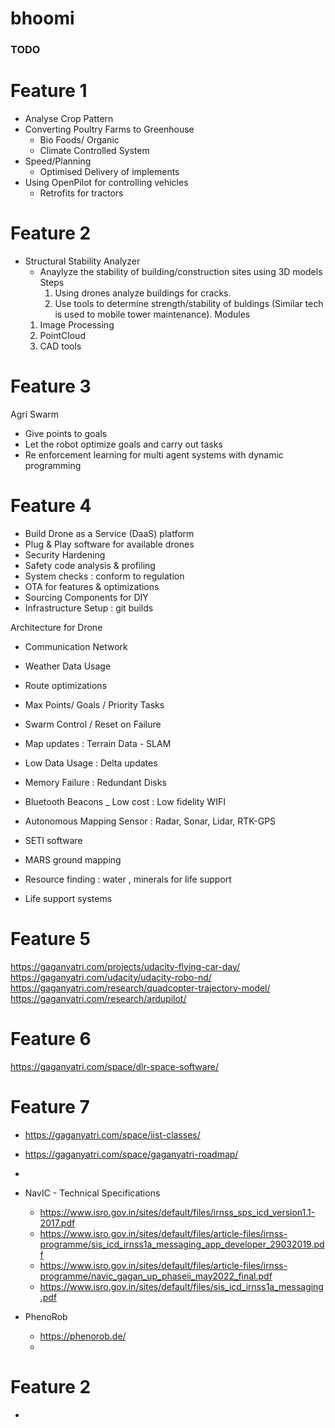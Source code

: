# bhoomi

### TODO


# Feature 1 

* Analyse Crop Pattern
* Converting Poultry Farms to Greenhouse
  * Bio Foods/ Organic
  * Climate Controlled System
* Speed/Planning
  * Optimised Delivery of implements
* Using OpenPilot for controlling vehicles
  * Retrofits for tractors

# Feature 2
* Structural Stability Analyzer
  * Anaylyze the stability of building/construction sites using 3D models
  Steps
    1. Using drones analyze buildings for cracks.
    2. Use tools to determine strength/stability of buldings
       (Similar tech is used to mobile tower maintenance).
Modules
  1. Image Processing 
  2. PointCloud 
  3. CAD tools

# Feature 3
Agri Swarm

* Give points to goals
* Let the robot optimize goals and carry out tasks
* Re enforcement learning for multi agent systems with dynamic programming

# Feature 4
*  Build Drone as a Service (DaaS) platform
* Plug & Play software for available drones
* Security Hardening
* Safety code analysis & profiling
* System checks : conform to regulation
* OTA for features & optimizations
* Sourcing Components for DIY
* Infrastructure Setup : git builds

Architecture for Drone
* Communication Network
* Weather Data Usage
* Route optimizations
* Max Points/ Goals / Priority Tasks
* Swarm Control / Reset on Failure
* Map updates : Terrain Data - SLAM
* Low Data Usage : Delta updates
* Memory Failure : Redundant Disks
* Bluetooth Beacons _ Low cost : Low fidelity WIFI
* Autonomous Mapping Sensor : Radar, Sonar, Lidar, RTK-GPS



* SETI software
* MARS ground mapping
* Resource finding : water , minerals for life support
* Life support systems


# Feature 5
https://gaganyatri.com/projects/udacity-flying-car-day/
https://gaganyatri.com/udacity/udacity-robo-nd/
https://gaganyatri.com/research/quadcopter-trajectory-model/
https://gaganyatri.com/research/ardupilot/

# Feature 6
https://gaganyatri.com/space/dlr-space-software/

# Feature 7
* https://gaganyatri.com/space/iist-classes/
* https://gaganyatri.com/space/gaganyatri-roadmap/
* 

* NavIC - Technical Specifications
  * https://www.isro.gov.in/sites/default/files/irnss_sps_icd_version1.1-2017.pdf
  * https://www.isro.gov.in/sites/default/files/article-files/irnss-programme/sis_icd_irnss1a_messaging_app_developer_29032019.pdf
  * https://www.isro.gov.in/sites/default/files/article-files/irnss-programme/navic_gagan_up_phaseii_may2022_final.pdf
  * https://www.isro.gov.in/sites/default/files/sis_icd_irnss1a_messaging.pdf

* PhenoRob
  * https://phenorob.de/
  * 

# Feature 2
* 

